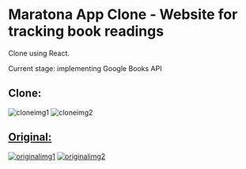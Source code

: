 # Maratona App Clone - Website for tracking book readings
Clone using React.

Current stage: implementing Google Books API

## Clone:
![cloneimg1](https://github.com/castroalves-gabi/cloneMaratonaApp/assets/117552601/4f64f57d-97ee-4af5-9044-134bc7f56820)
![cloneimg2](https://github.com/castroalves-gabi/cloneMaratonaApp/assets/117552601/c73378bf-3781-45c4-9055-adc9a04f2019)

## [Original:](https://maratona.app/)
[![originalimg1](https://github.com/castroalves-gabi/cloneMaratonaApp/assets/117552601/77ae13ce-db04-46a1-95fc-15cbedc10c0c)](https://maratona.app/)
[![originalimg2](https://github.com/castroalves-gabi/cloneMaratonaApp/assets/117552601/e036f31c-4da9-4f36-9265-c8b2bd5554f1)](https://maratona.app/)
